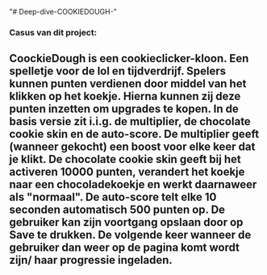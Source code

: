"# Deep-dive-COOKIEDOUGH-" 

### Casus van dit project: 

## CoockieDough is een cookieclicker-kloon. Een spelletje voor de lol en tijdverdrijf. Spelers kunnen punten verdienen door middel van het klikken op het koekje. Hierna kunnen zij deze punten inzetten om upgrades te kopen. In de basis versie zit i.i.g. de multiplier, de chocolate cookie skin en de auto-score. De multiplier geeft (wanneer gekocht) een boost voor elke keer dat je klikt. De chocolate cookie skin geeft bij het activeren 10000 punten, verandert het koekje naar een chocoladekoekje en werkt daarnaweer als "normaal". De auto-score telt elke 10 seconden automatisch 500 punten op. De gebruiker kan zijn voortgang opslaan door op Save te drukken. De volgende keer wanneer de gebruiker dan weer op de pagina komt wordt zijn/ haar progressie ingeladen.